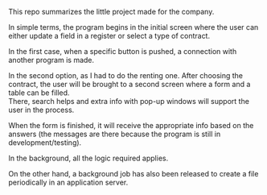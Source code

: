 This repo summarizes the little project made for the company. 

In simple terms, the program begins in the initial screen where the user can either update a field in a register
or select a type of contract.

In the first case, when a specific button is pushed, a connection with another program is made.

In the second option, as I had to do the renting one. After choosing the contract, the user will be brought to a 
second screen where a form and a table can be filled.  
There, search helps and extra info with pop-up windows will support the user in the process.

When the form is finished, it will receive the appropriate info based on the answers (the messages are there because
the program is still in development/testing).

In the background, all the logic required applies.


On the other hand, a background job has also been released to create a file periodically in an application server. 
